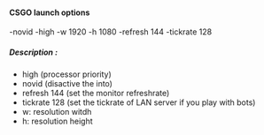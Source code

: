 #### CSGO launch options

-novid -high -w 1920 -h 1080 -refresh 144 -tickrate 128

##### Description : 

- high (processor priority)
- novid (disactive the into)
- refresh 144 (set the monitor refreshrate)
- tickrate 128 (set the tickrate of LAN server if you play with bots)
- w: resolution witdh
- h: resolution height
